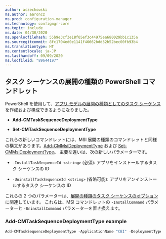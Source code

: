 ```yaml
---
author: aczechowski
ms.author: aaroncz
ms.prod: configuration-manager
ms.technology: configmgr-core
ms.topic: include
ms.date: 04/30/2020
ms.openlocfilehash: 55b9e3cf3e18f05ef3c44975ea680029bb1c135a
ms.sourcegitcommit: 8fc1704ed0e1141f46662bdd32b52bec00fb93b4
ms.translationtype: HT
ms.contentlocale: ja-JP
ms.lasthandoff: 09/09/2020
ms.locfileid: "89644197"
---
```

## <a name="powershell-cmdlets-for-task-sequence-deployment-types"></a><a name="bkmk_osdpwsh"></a> タスク シーケンスの展開の種類の PowerShell コマンドレット

<!--7019342-->

PowerShell を使用して、[アプリ モデルの展開の種類としてのタスク シーケンス](../../../../../apps/get-started/creating-windows-applications.md#bkmk_tsdt)を作成および構成できるようになりました。

- **Add-CMTaskSequenceDeploymentType**

- **Set-CMTaskSequenceDeploymentType**

これらの新しいコマンドレットには、MSI 展開の種類のコマンドレットと同様の構文があります。[Add-CMMsiDeploymentType](/powershell/module/configurationmanager/Add-CMMsiDeploymentType) および [Set-CMMsiDeploymentType](/powershell/module/configurationmanager/Set-CMMsiDeploymentType)。 主要な違いは、次の新しいパラメーターです。

- `-InstallTaskSequenceId <string>` (必須): アプリをインストールするタスク シーケンスの ID

- `-UninstallTaskSequenceId <string>` (省略可能): アプリをアンインストールするタスク シーケンスの ID

これらの 2 つのパラメーターは、[展開の種類のタスク シーケンスのオプション](../../../../../apps/deploy-use/create-applications.md#bkmk_dt-ts)に関連しています。 これらは、MSI コマンドレットの `-InstallCommand` パラメーターと `-UninstallCommand` パラメーターを置き換えます。

### <a name="add-cmtasksequencedeploymenttype-example"></a>Add-CMTaskSequenceDeploymentType example

```powershell
Add-CMTaskSequenceDeploymentType -ApplicationName "CBI" -DeploymentTypeName "Complex install" -Comment "New Deployment Type" -InstallTaskSequenceId "ABC001EB" -UninstallTaskSequenceId "ABC00378" -ScriptLanguage "PowerShell" -ScriptText "dir"
```
